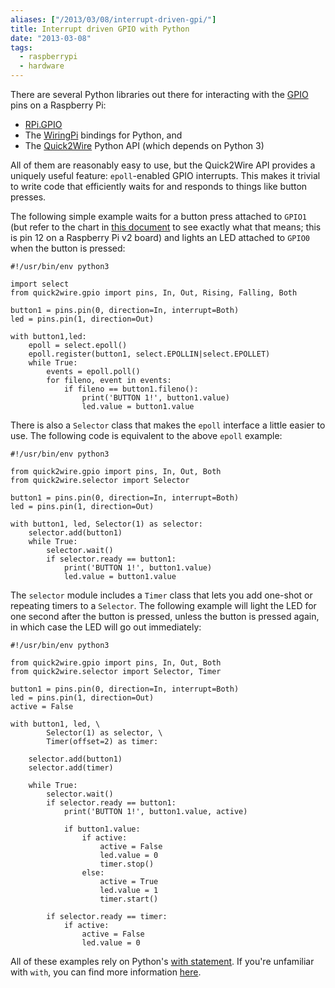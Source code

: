 ```yaml
---
aliases: ["/2013/03/08/interrupt-driven-gpi/"]
title: Interrupt driven GPIO with Python
date: "2013-03-08"
tags:
  - raspberrypi
  - hardware
---
```


There are several Python libraries out there for interacting with the
[GPIO][] pins on a Raspberry Pi:

- [RPi.GPIO][] 
- The [WiringPi][] bindings for Python, and
- The [Quick2Wire][] Python API (which depends on Python 3)

All of them are reasonably easy to use, but the Quick2Wire API
provides a uniquely useful feature: `epoll`-enabled GPIO interrupts.
This makes it trivial to write code that efficiently waits for and
responds to things like button presses.

The following simple example waits for a button press attached to
`GPIO1` (but refer to the chart in [this document][pins] to see
exactly what that means; this is pin 12 on a Raspberry Pi v2 board)
and lights an LED attached to `GPIO0` when the button is pressed:

    #!/usr/bin/env python3

    import select
    from quick2wire.gpio import pins, In, Out, Rising, Falling, Both

    button1 = pins.pin(0, direction=In, interrupt=Both)
    led = pins.pin(1, direction=Out)

    with button1,led:
        epoll = select.epoll()
        epoll.register(button1, select.EPOLLIN|select.EPOLLET)
        while True:
            events = epoll.poll()
            for fileno, event in events:
                if fileno == button1.fileno():
                    print('BUTTON 1!', button1.value)
                    led.value = button1.value

There is also a `Selector` class that makes the `epoll` interface a
little easier to use.  The following code is equivalent to the above
`epoll` example:

    #!/usr/bin/env python3

    from quick2wire.gpio import pins, In, Out, Both
    from quick2wire.selector import Selector

    button1 = pins.pin(0, direction=In, interrupt=Both)
    led = pins.pin(1, direction=Out)

    with button1, led, Selector(1) as selector:
        selector.add(button1)
        while True:
            selector.wait()
            if selector.ready == button1:
                print('BUTTON 1!', button1.value)
                led.value = button1.value

The `selector` module includes a `Timer` class that lets you add
one-shot or repeating timers to a `Selector`.  The following example
will light the LED for one second after the button is pressed, unless
the button is pressed again, in which case the LED will go out
immediately:

    #!/usr/bin/env python3

    from quick2wire.gpio import pins, In, Out, Both
    from quick2wire.selector import Selector, Timer

    button1 = pins.pin(0, direction=In, interrupt=Both)
    led = pins.pin(1, direction=Out)
    active = False

    with button1, led, \
            Selector(1) as selector, \
            Timer(offset=2) as timer:

        selector.add(button1)
        selector.add(timer)

        while True:
            selector.wait()
            if selector.ready == button1:
                print('BUTTON 1!', button1.value, active)

                if button1.value:
                    if active:      
                        active = False      
                        led.value = 0       
                        timer.stop()        
                    else:           
                        active = True       
                        led.value = 1       
                        timer.start()       

            if selector.ready == timer:
                if active:  
                    active = False  
                    led.value = 0   

All of these examples rely on Python's [with statement][].  If you're
unfamiliar with `with`, you can find more information [here][with
statement].

[rpi.gpio]: https://pypi.python.org/pypi/RPi.GPIO
[wiringpi]: https://github.com/WiringPi/WiringPi-Python
[quick2wire]: https://github.com/quick2wire/quick2wire-python-api
[pins]: https://projects.drogon.net/raspberry-pi/wiringpi/pins/
[gpio]: https://en.wikipedia.org/wiki/General_Purpose_Input/Output
[with statement]: http://docs.python.org/3/reference/compound_stmts.html#the-with-statement

